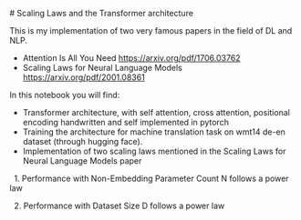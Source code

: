 \# Scaling Laws and the Transformer architecture



This is my implementation of two very famous papers in the field of DL and NLP.

* Attention Is All You Need https://arxiv.org/pdf/1706.03762
* Scaling Laws for Neural Language Models https://arxiv.org/pdf/2001.08361
  

In this notebook you will find:

* Transformer architecture, with self attention, cross attention, positional encoding handwritten and self implemented in pytorch
* Training the architecture for machine translation task on wmt14 de-en dataset (through hugging face).
* Implementation of two scaling laws mentioned in the Scaling Laws for Neural Language Models paper

&nbsp;	1. Performance with Non-Embedding Parameter Count N follows a power law

&nbsp;	2. Performance with Dataset Size D follows a power law

